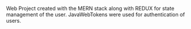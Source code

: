 Web Project created with the MERN stack along with REDUX for state management of the user. JavaWebTokens were used for authentication of users.
